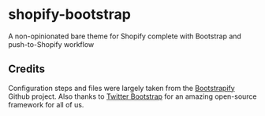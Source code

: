 # shopify-bootstrap

A non-opinionated bare theme for Shopify complete with Bootstrap and push-to-Shopify workflow

## Credits

Configuration steps and files were largely taken from the [Bootstrapify](https://github.com/luciddesign/bootstrapify) Github project. Also thanks to [Twitter Bootstrap](http://twitter.github.com/bootstrap) for an amazing open-source framework for all of us.